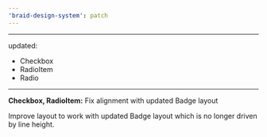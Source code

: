 ```yaml
---
'braid-design-system': patch
---
```


---
updated:
  - Checkbox
  - RadioItem
  - Radio
---

**Checkbox, RadioItem:** Fix alignment with updated Badge layout

Improve layout to work with updated Badge layout which is no longer driven by line height.
